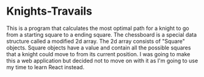 # Knights-Travails

This is a program that calculates the most optimal path for a knight to go from a starting square to a ending square. The chessboard is a special data structure called a modified 2d array. The 2d array consists of "Square" objects. Square objects have a value and contain all the possible squares that a knight could move to from its current position. I was going to make this a web application but decided not to move on with it as I'm going to use my time to learn React instead.
